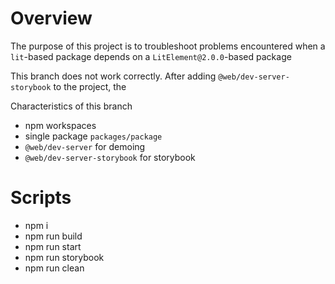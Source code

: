 # Overview

The purpose of this project is to troubleshoot problems encountered when a `lit`-based package depends on a `LitElement@2.0.0`-based package

This branch does not work correctly. After adding `@web/dev-server-storybook` to the project, the 

Characteristics of this branch

- npm workspaces
- single package `packages/package`
- `@web/dev-server` for demoing
- `@web/dev-server-storybook` for storybook


# Scripts

- npm i
- npm run build
- npm run start
- npm run storybook
- npm run clean


